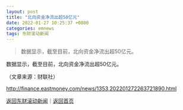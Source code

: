 ```yaml
---
layout: post
title: "北向资金净流出超50亿元"
date: 2022-01-27 10:25:37 +0800
categories: emnews
tags: 东财滚动新闻
---
```

> 数据显示，截至目前，北向资金净流出超50亿元。

<p>数据显示，截至目前，北向资金净流出超50亿元。</p><p class="em_media">（文章来源：财联社）</p>

<http://finance.eastmoney.com/news/1353,202201272263721890.html>

[返回东财滚动新闻](//finews.withounder.com/emnews/)｜[返回首页](//finews.withounder.com/)